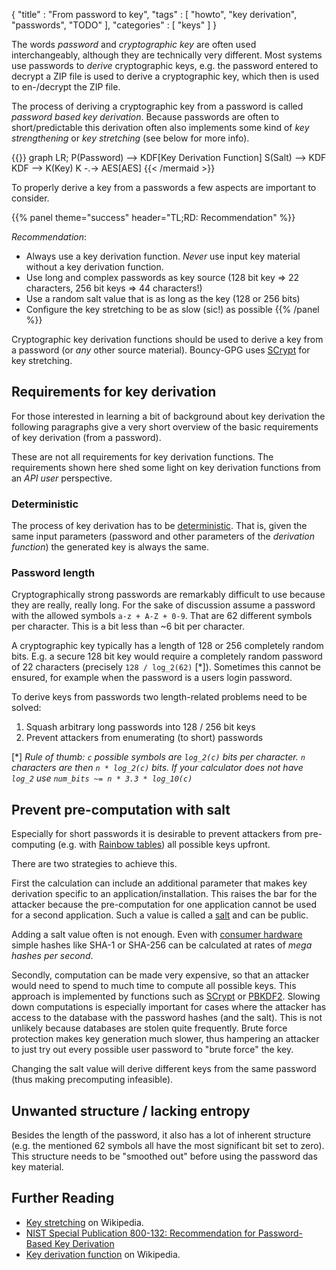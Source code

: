 {
"title" : "From password to key",
"tags" : [
    "howto",
    "key derivation",
    "passwords",
    "TODO"
],
"categories" : [
    "keys"
]
}

The words _password_ and _cryptographic key_ are often used interchangeably, although they are technically very different.
Most systems use passwords to _derive_ cryptographic keys, e.g. the password entered to decrypt a ZIP file is used to derive  a cryptographic key, which then is used to en-/decrypt the ZIP file.

The process of deriving  a cryptographic key from a password is called _password based key derivation_. Because passwords are often to short/predictable this derivation often also implements some kind of _key strengthening_ or _key stretching_ (see below for more info).

{{<mermaid align="left">}}
graph LR;
    P(Password) --> KDF[Key Derivation Function]
    S(Salt) --> KDF
    KDF --> K(Key)
    K -.-> AES[AES]
{{< /mermaid >}}

To properly derive a key from a passwords a few aspects are important to consider. 


{{% panel theme="success" header="TL;RD: Recommendation" %}}

*Recommendation*:

* Always use a key derivation function. _Never_ use input key material without a key derivation function.
* Use long and complex passwords as key source (128 bit key => 22 characters, 256 bit keys => 44 characters!)
* Use a random salt value that is as long as the key (128 or 256 bits)
* Configure the key stretching to be as slow (sic!) as possible 
{{% /panel %}}

Cryptographic key derivation functions should be used to derive a key from a password (or _any_ other source material).
Bouncy-GPG uses [SCrypt](https://en.wikipedia.org/wiki/Scrypt)  for key stretching.

## Requirements for key derivation

For those interested in learning a bit of background about key derivation the following paragraphs give a very short overview of the basic requirements of key derivation (from a password).

These are not all requirements for key derivation functions. The requirements shown here shed some light on key derivation  functions from an _API user_ perspective.

### Deterministic

The process of key derivation has to be [deterministic](https://en.wikipedia.org/wiki/Deterministic_system). That is, given the same input parameters (password and other parameters of the _derivation function_) the generated key is always the same.

### Password length
Cryptographically strong passwords are remarkably difficult to use because they are really, really long.
For the sake of discussion assume a password with the allowed symbols `a-z + A-Z + 0-9`. That are 62 different symbols per character. This is a bit less than ~6 bit per character.

A cryptographic key typically has a length of 128 or 256 completely random bits. E.g. a secure 128 bit key would require a completely random password of 22 characters (precisely `128 / log_2(62)` [*]). Sometimes this cannot be ensured, for example when the password is a users login password.

To derive keys from passwords two length-related problems need to be solved:

1. Squash arbitrary long passwords into 128 / 256 bit keys
2. Prevent attackers from enumerating (to short) passwords

[*] _Rule of thumb: `c` possible symbols are `log_2(c)` bits per character. `n` characters are then `n * log_2(c)` bits.  If your calculator does not have `log_2` use `num_bits ~= n * 3.3 * log_10(c)`_

## Prevent pre-computation with salt

Especially for short passwords it is desirable to prevent attackers from pre-computing (e.g. with [Rainbow tables](https://en.wikipedia.org/wiki/Rainbow_table))
all possible keys upfront.

There are two strategies to achieve this.

First the calculation can include an additional parameter that makes key derivation specific to an application/installation.
This raises the bar for the attacker because the pre-computation for one application cannot be used for a second application.
Such a value is called a [salt](https://en.wikipedia.org/wiki/Salt_%28cryptography%29) and can be public.

Adding a salt value often is not enough. Even with [consumer hardware](http://cynosureprime.blogspot.de/2017/08/320-million-hashes-exposed.html) simple hashes like SHA-1 or SHA-256 can be calculated at rates of _mega hashes per second_.

Secondly, computation can be made very expensive, so that an attacker would need to spend to much time to compute all possible keys.
This approach is implemented by functions such as  [SCrypt](https://en.wikipedia.org/wiki/Scrypt) or [PBKDF2](https://tools.ietf.org/html/rfc2898).
Slowing down computations is especially important for cases where the attacker has access to the database with the password hashes (and the salt). This is not unlikely because databases are stolen quite frequently.
Brute force protection makes key generation much slower, thus hampering an attacker to just try out every possible user password to "brute force" the key.

Changing the salt value will derive different keys from the same password (thus making  precomputing infeasible).

## Unwanted structure / lacking entropy

Besides the length of the password, it also has a lot of inherent structure (e.g. the mentioned 62 symbols all have the most significant bit set to zero). This structure needs to be "smoothed out" before using the password das key material.

## Further Reading
* [Key stretching](https://en.wikipedia.org/wiki/Key_stretching) on Wikipedia.
* [NIST Special Publication 800-132: Recommendation for Password-Based Key Derivation](http://nvlpubs.nist.gov/nistpubs/Legacy/SP/nistspecialpublication800-132.pdf)
* [Key derivation function](https://en.wikipedia.org/wiki/Key_derivation_function) on Wikipedia.
